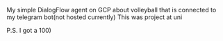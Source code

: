 My simple DialogFlow agent on GCP about volleyball that is connected to my telegram bot(not hosted currently)
This was project at uni




P.S. I got a 100)
